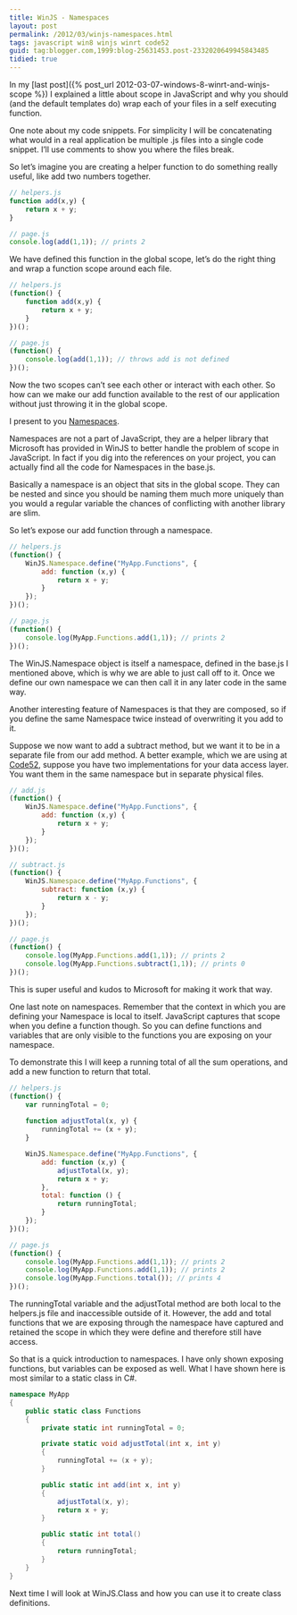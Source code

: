 ```yaml
---
title: WinJS - Namespaces
layout: post
permalink: /2012/03/winjs-namespaces.html
tags: javascript win8 winjs winrt code52
guid: tag:blogger.com,1999:blog-25631453.post-2332020649945843485
tidied: true
---
```



In my [last post]({% post_url 2012-03-07-windows-8-winrt-and-winjs-scope %}) I explained a little about scope in JavaScript and why you should (and the default templates do) wrap each of your files in a self executing function.  
  
One note about my code snippets. For simplicity I will be concatenating what would in a real application be multiple .js files into a single code snippet. I’ll use comments to show you where the files break.  
  
So let’s imagine you are creating a helper function to do something really useful, like add two numbers together.   
  

```javascript
// helpers.js
function add(x,y) {
	return x + y;
}

// page.js
console.log(add(1,1)); // prints 2

```  
  
  
We have defined this function in the global scope, let’s do the right thing and wrap a function scope around each file.  
  

```javascript
// helpers.js
(function() {
	function add(x,y) {
		return x + y;
	}
})();

// page.js
(function() {
	console.log(add(1,1)); // throws add is not defined
})();

```  
  
  
Now the two scopes can’t see each other or interact with each other. So how can we make our add function available to the rest of our application without just throwing it in the global scope.  
  
I present to you [Namespaces](http://msdn.microsoft.com/en-us/library/windows/apps/br212652.aspx).  
  
Namespaces are not a part of JavaScript, they are a helper library that Microsoft has provided in WinJS to better handle the problem of scope in JavaScript. In fact if you dig into the references on your project, you can actually find all the code for Namespaces in the base.js.  
  
Basically a namespace is an object that sits in the global scope. They can be nested and since you should be naming them much more uniquely than you would a regular variable the chances of conflicting with another library are slim.  
  
So let’s expose our add function through a namespace.  
  

```javascript
// helpers.js
(function() {
	WinJS.Namespace.define("MyApp.Functions", {
		add: function (x,y) {
			return x + y;
		}
	});
})();

// page.js
(function() {
	console.log(MyApp.Functions.add(1,1)); // prints 2
})();
```  
  
  
The WinJS.Namespace object is itself a namespace, defined in the base.js I mentioned above, which is why we are able to just call off to it. Once we define our own namespace we can then call it in any later code in the same way.  
  
Another interesting feature of Namespaces is that they are composed, so if you define the same Namespace twice instead of overwriting it you add to it.  
  
Suppose we now want to add a subtract method, but we want it to be in a separate file from our add method. A better example, which we are using at [Code52](http://code52.org/), suppose you have two implementations for your data access layer. You want them in the same namespace but in separate physical files.  
  

```javascript
// add.js
(function() {
	WinJS.Namespace.define("MyApp.Functions", {
		add: function (x,y) {
			return x + y;
		}
	});
})();

// subtract.js
(function() {
	WinJS.Namespace.define("MyApp.Functions", {
		subtract: function (x,y) {
			return x - y;
		}
	});
})();

// page.js
(function() {
	console.log(MyApp.Functions.add(1,1)); // prints 2
	console.log(MyApp.Functions.subtract(1,1)); // prints 0
})();
```  
  
  
This is super useful and kudos to Microsoft for making it work that way.  
  
One last note on namespaces. Remember that the context in which you are defining your Namespace is local to itself. JavaScript captures that scope when you define a function though. So you can define functions and variables that are only visible to the functions you are exposing on your namespace.  
  
To demonstrate this I will keep a running total of all the sum operations, and add a new function to return that total.  
  

```javascript
// helpers.js
(function() {
	var runningTotal = 0;
	
	function adjustTotal(x, y) {
		runningTotal += (x + y);
	}

	WinJS.Namespace.define("MyApp.Functions", {
		add: function (x,y) {
			adjustTotal(x, y);
			return x + y;
		},
		total: function () {
			return runningTotal;
		}
	});
})();

// page.js
(function() {
	console.log(MyApp.Functions.add(1,1)); // prints 2
	console.log(MyApp.Functions.add(1,1)); // prints 2
	console.log(MyApp.Functions.total()); // prints 4
})();
```  
  
  
The runningTotal variable and the adjustTotal method are both local to the helpers.js file and inaccessible outside of it. However, the add and total functions that we are exposing through the namespace have captured and retained the scope in which they were define and therefore still have access.  
  
So that is a quick introduction to namespaces. I have only shown exposing functions, but variables can be exposed as well. What I have shown here is most similar to a static class in C#.   
  

```csharp
namespace MyApp
{
    public static class Functions
    {
        private static int runningTotal = 0;

        private static void adjustTotal(int x, int y)
        {
            runningTotal += (x + y);
        }

        public static int add(int x, int y)
        {
            adjustTotal(x, y);
            return x + y;
        }

        public static int total()
        {
            return runningTotal;
        }
    }
}
```  
  
  
Next time I will look at WinJS.Class and how you can use it to create class definitions.  
  
